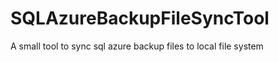 SQLAzureBackupFileSyncTool
==========================

A small tool to sync sql azure backup files to local file system
